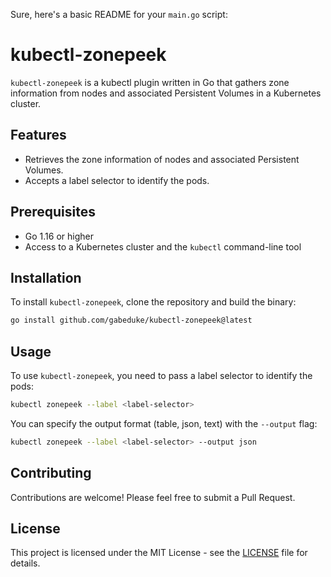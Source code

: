 Sure, here's a basic README for your `main.go` script:

# kubectl-zonepeek

`kubectl-zonepeek` is a kubectl plugin written in Go that gathers zone information from nodes and associated Persistent Volumes in a Kubernetes cluster.

## Features

- Retrieves the zone information of nodes and associated Persistent Volumes.
- Accepts a label selector to identify the pods.

## Prerequisites

- Go 1.16 or higher
- Access to a Kubernetes cluster and the `kubectl` command-line tool

## Installation

To install `kubectl-zonepeek`, clone the repository and build the binary:

```bash
go install github.com/gabeduke/kubectl-zonepeek@latest
```

## Usage

To use `kubectl-zonepeek`, you need to pass a label selector to identify the pods:

```bash
kubectl zonepeek --label <label-selector>
```

You can specify the output format (table, json, text) with the `--output` flag:

```bash
kubectl zonepeek --label <label-selector> --output json
```

## Contributing

Contributions are welcome! Please feel free to submit a Pull Request.

## License

This project is licensed under the MIT License - see the [LICENSE](LICENSE) file for details.